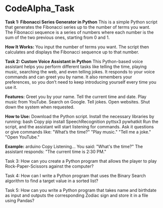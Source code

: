 # CodeAlpha_Task
**Task 1: Fibonacci Series Generator in Python**
This is a simple Python script that generates the Fibonacci series up to the number of terms you want. The Fibonacci sequence is a series of numbers where each number is the sum of the two previous ones, starting from 0 and 1.

**How It Works:**
You input the number of terms you want.
The script then calculates and displays the Fibonacci sequence up to that number.

**Task 2: Custom Voice Assistant in Python**
This Python-based voice assistant helps you perform different tasks like telling the time, playing music, searching the web, and even telling jokes. It responds to your voice commands and can greet you by name. It also remembers your preferences, so you don’t need to keep introducing yourself every time you use it.

**Features:**
Greet you by your name.
Tell the current time and date.
Play music from YouTube.
Search on Google.
Tell jokes.
Open websites.
Shut down the system when requested.

**How to Use:**
Download the Python script.
Install the necessary libraries by running:
bash
Copy
pip install SpeechRecognition pyttsx3 pywhatkit
Run the script, and the assistant will start listening for commands.
Ask it questions or give commands like:
"What’s the time?"
"Play music."
"Tell me a joke."
"Open YouTube."

**Example:**
arduino
Copy
Listening... 
You said: "What's the time?"
The assistant responds: "The current time is 2:30 PM."

Task 3:
How can you create a Python program that allows the player to play Rock-Paper-Scissors against the computer?

Task 4:
How can I write a Python program that uses the Binary Search algorithm to find a target value in a sorted list?

Task 5:
How can you write a Python program that takes name and birthdate as input and outputs the corresponding Zodiac sign and store it in a file using Pandas?
